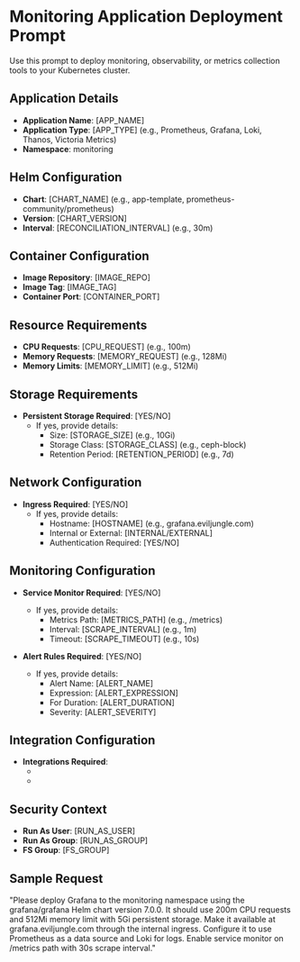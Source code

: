 # Monitoring Application Deployment Prompt

Use this prompt to deploy monitoring, observability, or metrics collection tools to your Kubernetes cluster.

## Application Details

- **Application Name**: [APP_NAME]
- **Application Type**: [APP_TYPE] (e.g., Prometheus, Grafana, Loki, Thanos, Victoria Metrics)
- **Namespace**: monitoring

## Helm Configuration

- **Chart**: [CHART_NAME] (e.g., app-template, prometheus-community/prometheus)
- **Version**: [CHART_VERSION]
- **Interval**: [RECONCILIATION_INTERVAL] (e.g., 30m)

## Container Configuration

- **Image Repository**: [IMAGE_REPO]
- **Image Tag**: [IMAGE_TAG]
- **Container Port**: [CONTAINER_PORT]

## Resource Requirements

- **CPU Requests**: [CPU_REQUEST] (e.g., 100m)
- **Memory Requests**: [MEMORY_REQUEST] (e.g., 128Mi)
- **Memory Limits**: [MEMORY_LIMIT] (e.g., 512Mi)

## Storage Requirements

- **Persistent Storage Required**: [YES/NO]
  - If yes, provide details:
    - Size: [STORAGE_SIZE] (e.g., 10Gi)
    - Storage Class: [STORAGE_CLASS] (e.g., ceph-block)
    - Retention Period: [RETENTION_PERIOD] (e.g., 7d)

## Network Configuration

- **Ingress Required**: [YES/NO]
  - If yes, provide details:
    - Hostname: [HOSTNAME] (e.g., grafana.eviljungle.com)
    - Internal or External: [INTERNAL/EXTERNAL]
    - Authentication Required: [YES/NO]

## Monitoring Configuration

- **Service Monitor Required**: [YES/NO]
  - If yes, provide details:
    - Metrics Path: [METRICS_PATH] (e.g., /metrics)
    - Interval: [SCRAPE_INTERVAL] (e.g., 1m)
    - Timeout: [SCRAPE_TIMEOUT] (e.g., 10s)

- **Alert Rules Required**: [YES/NO]
  - If yes, provide details:
    - Alert Name: [ALERT_NAME]
    - Expression: [ALERT_EXPRESSION]
    - For Duration: [ALERT_DURATION]
    - Severity: [ALERT_SEVERITY]

## Integration Configuration

- **Integrations Required**:
  - [INTEGRATION_1]: [YES/NO]
  - [INTEGRATION_2]: [YES/NO]

## Security Context

- **Run As User**: [RUN_AS_USER]
- **Run As Group**: [RUN_AS_GROUP]
- **FS Group**: [FS_GROUP]

## Sample Request

"Please deploy Grafana to the monitoring namespace using the grafana/grafana Helm chart version 7.0.0. It should use 200m CPU requests and 512Mi memory limit with 5Gi persistent storage. Make it available at grafana.eviljungle.com through the internal ingress. Configure it to use Prometheus as a data source and Loki for logs. Enable service monitor on /metrics path with 30s scrape interval."
